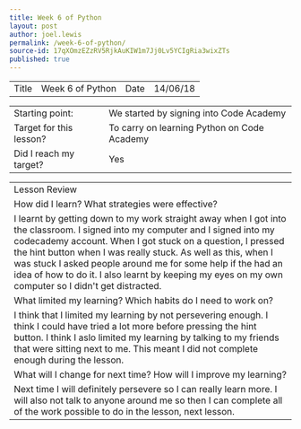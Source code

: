 ```yaml
---
title: Week 6 of Python
layout: post
author: joel.lewis
permalink: /week-6-of-python/
source-id: 17qXOmzEZzRV5RjkAuKIW1m7Jj0Lv5YCIgRia3wixZTs
published: true
---
```

<table>
  <tr>
    <td>Title</td>
    <td>Week 6 of Python</td>
    <td>Date</td>
    <td>14/06/18</td>
  </tr>
</table>


<table>
  <tr>
    <td>Starting point:</td>
    <td>We started by signing into Code Academy </td>
  </tr>
  <tr>
    <td>Target for this lesson?</td>
    <td>To carry on learning Python on Code Academy</td>
  </tr>
  <tr>
    <td>Did I reach my target? </td>
    <td> Yes </td>
  </tr>
</table>


<table>
  <tr>
    <td>Lesson Review</td>
  </tr>
  <tr>
    <td>How did I learn? What strategies were effective? </td>
  </tr>
  <tr>
    <td>I learnt by getting down to my work straight away when I got into the classroom. I signed into my computer and I signed into my codecademy account. When I got stuck on a question, I pressed the hint button when I was really stuck. As well as this, when I was stuck I asked people around me for some help if the had an idea of how to do it. I also learnt by keeping my eyes on my own computer so I didn't get distracted.</td>
  </tr>
  <tr>
    <td>What limited my learning? Which habits do I need to work on? </td>
  </tr>
  <tr>
    <td>I think that I limited my learning by not persevering enough. I think I could have tried a lot more before pressing the hint button. I think I aslo limited my learning by talking to my friends that were sitting next to me. This meant I did not complete enough during the lesson.</td>
  </tr>
  <tr>
    <td>What will I change for next time? How will I improve my learning?</td>
  </tr>
  <tr>
    <td>Next time I will definitely persevere so I can really learn more. I will also not talk to anyone around me so then I can complete all of the work possible to do in the lesson, next lesson. </td>
  </tr>
</table>


